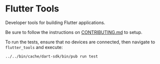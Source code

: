 # Flutter Tools

Developer tools for building Flutter applications.

Be sure to follow the instructions on
[CONTRIBUTING.md](../../CONTRIBUTING.md) to setup.

To run the tests, ensure that no devices are connected,
then navigate to `flutter_tools` and execute:

```shell
../../bin/cache/dart-sdk/bin/pub run test
```
